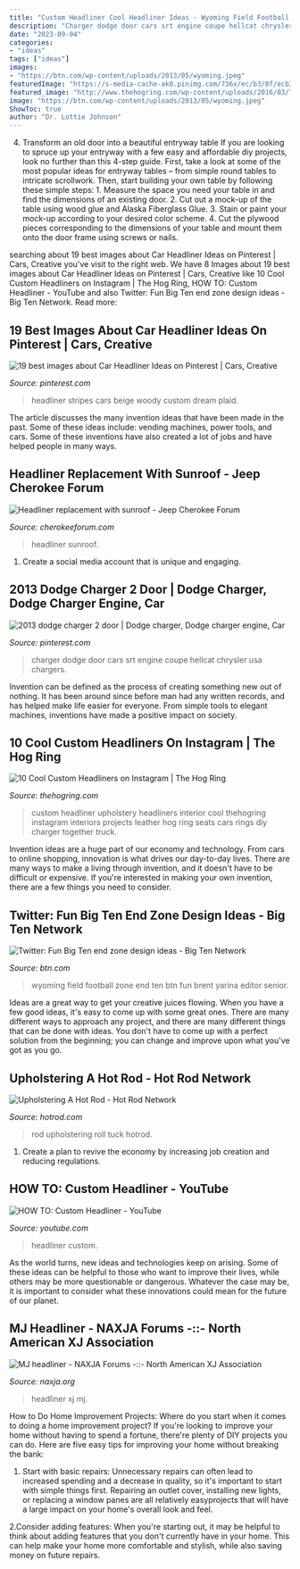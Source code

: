 ```yaml
---
title: "Custom Headliner Cool Headliner Ideas - Wyoming Field Football Zone End Ten Btn Fun Brent Yarina Editor Senior"
description: "Charger dodge door cars srt engine coupe hellcat chrysler usa chargers"
date: "2023-09-04"
categories:
- "ideas"
tags: ["ideas"]
images:
- "https://btn.com/wp-content/uploads/2013/05/wyoming.jpeg"
featuredImage: "https://s-media-cache-ak0.pinimg.com/736x/ec/b3/8f/ecb38f5696ab2cace05c6aa1ebd6a74f.jpg"
featured_image: "http://www.thehogring.com/wp-content/uploads/2016/03/The-Hog-Ring-Auto-Upholstery-News-Custom-Headliner-1.png"
image: "https://btn.com/wp-content/uploads/2013/05/wyoming.jpeg"
ShowToc: true
author: "Dr. Lottie Johnson"
---
```



4. Transform an old door into a beautiful entryway table
If you are looking to spruce up your entryway with a few easy and affordable diy projects, look no further than this 4-step guide. First, take a look at some of the most popular ideas for entryway tables – from simple round tables to intricate scrollwork. Then, start building your own table by following these simple steps: 1. Measure the space you need your table in and find the dimensions of an existing door. 2. Cut out a mock-up of the table using wood glue and Alaska Fiberglass Glue. 3. Stain or paint your mock-up according to your desired color scheme. 4. Cut the plywood pieces corresponding to the dimensions of your table and mount them onto the door frame using screws or nails.

	

		
searching about 19 best images about Car Headliner Ideas on Pinterest | Cars, Creative you've visit to the right web. We have 8 Images about 19 best images about Car Headliner Ideas on Pinterest | Cars, Creative like 10 Cool Custom Headliners on Instagram | The Hog Ring, HOW TO: Custom Headliner - YouTube and also Twitter: Fun Big Ten end zone design ideas - Big Ten Network. Read more:
		
    
## 19 Best Images About Car Headliner Ideas On Pinterest | Cars, Creative

<img loading=lazy src="https://s-media-cache-ak0.pinimg.com/736x/ec/b3/8f/ecb38f5696ab2cace05c6aa1ebd6a74f.jpg" onerror="this.onerror=null;this.src='https://tse4.mm.bing.net/th?id=OIP._Zm6VXhgGhps6TWHriJmDgHaFj&amp;pid=15.1';" alt="19 best images about Car Headliner Ideas on Pinterest | Cars, Creative">

_Source: pinterest.com_

>headliner stripes cars beige woody custom dream plaid. 

	

The article discusses the many invention ideas that have been made in the past. Some of these ideas include: vending machines, power tools, and cars. Some of these inventions have also created a lot of jobs and have helped people in many ways.

    
## Headliner Replacement With Sunroof - Jeep Cherokee Forum

<img loading=lazy src="https://www.cherokeeforum.com/attachments/f2/129254d1341788500t-headliner-replacement-sunroof-image-2507893165.jpg" onerror="this.onerror=null;this.src='https://tse3.mm.bing.net/th?id=OIP.3I5FzAJn447ZjEk6GMOjxQHaFj&amp;pid=15.1';" alt="Headliner replacement with sunroof - Jeep Cherokee Forum">

_Source: cherokeeforum.com_

>headliner sunroof. 

	

1. Create a social media account that is unique and engaging.

    
## 2013 Dodge Charger 2 Door | Dodge Charger, Dodge Charger Engine, Car

<img loading=lazy src="https://i.pinimg.com/736x/c6/3c/fb/c63cfbdbd2f096f7b393dcc3784f4711--charger-srt--dodge-charger.jpg" onerror="this.onerror=null;this.src='https://tse2.mm.bing.net/th?id=OIP.kDf3YPScd3wHXaU_A5cCpwHaE7&amp;pid=15.1';" alt="2013 dodge charger 2 door | Dodge charger, Dodge charger engine, Car">

_Source: pinterest.com_

>charger dodge door cars srt engine coupe hellcat chrysler usa chargers. 

	

Invention can be defined as the process of creating something new out of nothing. It has been around since before man had any written records, and has helped make life easier for everyone. From simple tools to elegant machines, inventions have made a positive impact on society.

    
## 10 Cool Custom Headliners On Instagram | The Hog Ring

<img loading=lazy src="http://www.thehogring.com/wp-content/uploads/2016/03/The-Hog-Ring-Auto-Upholstery-News-Custom-Headliner-1.png" onerror="this.onerror=null;this.src='https://tse2.mm.bing.net/th?id=OIP.eK77oPpqUmvYX3DB-o410AHaHS&amp;pid=15.1';" alt="10 Cool Custom Headliners on Instagram | The Hog Ring">

_Source: thehogring.com_

>custom headliner upholstery headliners interior cool thehogring instagram interiors projects leather hog ring seats cars rings diy charger together truck. 

	

Invention ideas are a huge part of our economy and technology. From cars to online shopping, innovation is what drives our day-to-day lives. There are many ways to make a living through invention, and it doesn't have to be difficult or expensive. If you're interested in making your own invention, there are a few things you need to consider.

    
## Twitter: Fun Big Ten End Zone Design Ideas - Big Ten Network

<img loading=lazy src="https://btn.com/wp-content/uploads/2013/05/wyoming.jpeg" onerror="this.onerror=null;this.src='https://tse1.mm.bing.net/th?id=OIP.i5Viu8R3TWHo5tXZyU-CgQHaEJ&amp;pid=15.1';" alt="Twitter: Fun Big Ten end zone design ideas - Big Ten Network">

_Source: btn.com_

>wyoming field football zone end ten btn fun brent yarina editor senior. 

	

Ideas are a great way to get your creative juices flowing. When you have a few good ideas, it's easy to come up with some great ones. There are many different ways to approach any project, and there are many different things that can be done with ideas. You don't have to come up with a perfect solution from the beginning; you can change and improve upon what you've got as you go.

    
## Upholstering A Hot Rod - Hot Rod Network

<img loading=lazy src="https://st.hotrod.com/uploads/sites/21/2007/10/0711sr_14_z-upholstering_a_hot_rod-.jpg" onerror="this.onerror=null;this.src='https://tse1.mm.bing.net/th?id=OIP.3afFdssmrmA_2N3Jd8NskgHaJ4&amp;pid=15.1';" alt="Upholstering A Hot Rod - Hot Rod Network">

_Source: hotrod.com_

>rod upholstering roll tuck hotrod. 

	

1. Create a plan to revive the economy by increasing job creation and reducing regulations. 

    
## HOW TO: Custom Headliner - YouTube

<img loading=lazy src="https://i.ytimg.com/vi/KFy5NnF11R0/maxresdefault.jpg" onerror="this.onerror=null;this.src='https://tse1.mm.bing.net/th?id=OIP.XKJQKQZnZMGGZ9zXUK0PywHaEK&amp;pid=15.1';" alt="HOW TO: Custom Headliner - YouTube">

_Source: youtube.com_

>headliner custom. 

	

As the world turns, new ideas and technologies keep on arising. Some of these ideas can be helpful to those who want to improve their lives, while others may be more questionable or dangerous. Whatever the case may be, it is important to consider what these innovations could mean for the future of our planet.

    
## MJ Headliner - NAXJA Forums -::- North American XJ Association

<img loading=lazy src="http://i14.photobucket.com/albums/a307/mnkyboy/rd350027.jpg" onerror="this.onerror=null;this.src='https://tse4.mm.bing.net/th?id=OIP.IcF53wY7Zh4_E7wsJp3VhwHaFj&amp;pid=15.1';" alt="MJ headliner - NAXJA Forums -::- North American XJ Association">

_Source: naxja.org_

>headliner xj mj. 

	

How to Do Home Improvement Projects: Where do you start when it comes to doing a home improvement project?
If you're looking to improve your home without having to spend a fortune, there're plenty of DIY projects you can do. Here are five easy tips for improving your home without breaking the bank:
1. Start with basic repairs: Unnecessary repairs can often lead to increased spending and a decrease in quality, so it's important to start with simple things first. Repairing an outlet cover, installing new lights, or replacing a window panes are all relatively easyprojects that will have a large impact on your home's overall look and feel.

2.Consider adding features: When you're starting out, it may be helpful to think about adding features that you don't currently have in your home. This can help make your home more comfortable and stylish, while also saving money on future repairs.

